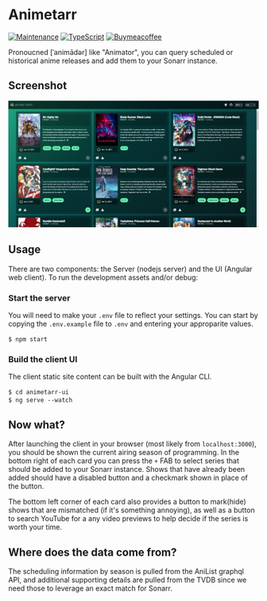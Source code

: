 # Animetarr

[![Maintenance](https://img.shields.io/badge/Maintained%3F-yes-blu.svg)](https://GitHub.com/Naereen/StrapDown.js/graphs/commit-activity)
[![TypeScript](https://badgen.net/badge/icon/typescript?icon=typescript&label)](https://typescriptlang.org)
[![Buymeacoffee](https://badgen.net/badge/icon/buymeacoffee?icon=buymeacoffee&label)]([https://https://www.buymeacoffee.com/](https://www.buymeacoffee.com/kariudo))



Pronoucned [ˈanimādər] like "Animator", you can query scheduled or historical anime releases and add them to your Sonarr instance.

## Screenshot

![screenshot](./.assests/screenshot.png)

## Usage

There are two components: the Server (nodejs server) and the UI (Angular web client). To run the development assets and/or debug:

### Start the server

You will need to make your `.env` file to reflect your settings. You can start by copying the `.env.example` file to `.env` and entering your approparite values.

```shell
$ npm start
```

### Build the client UI

The client static site content can be built with the Angular CLI.

```shell
$ cd animetarr-ui
$ ng serve --watch
```

## Now what?

After launching the client in your browser (most likely from `localhost:3000`), you should be shown the current airing season of programming. In the bottom right of each card you can press the `+` FAB to select series that should be added to your Sonarr instance. Shows that have already been added should have a disabled button and a checkmark shown in place of the button.

The bottom left corner of each card also provides a button to mark(hide) shows that are mismatched (if it's something annoying), as well as a button to search YouTube for a any video previews to help decide if the series is worth your time.

## Where does the data come from?

The scheduling information by season is pulled from the AniList graphql API, and additional supporting details are pulled from the TVDB since we need those to leverage an exact match for Sonarr.
